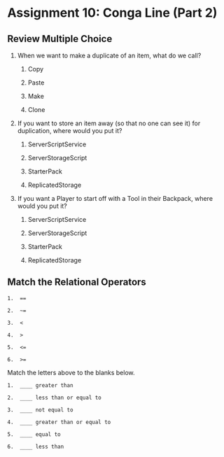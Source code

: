 

# Assignment 10: Conga Line (Part 2)

  

  

## Review Multiple Choice

1.  When we want to make a duplicate of an item, what do we call?
        
    
    1.  Copy
        
    2.  Paste
        
    3.  Make
        
    4.  Clone  
          
    

3.  If you want to store an item away (so that no one can see it) for duplication, where would you put it?
    
    
    1.  ServerScriptService
        
    2.  ServerStorageScript
        
    3.  StarterPack
        
    4.  ReplicatedStorage  
          
    

5.  If you want a Player to start off with a Tool in their Backpack, where would you put it?
    
    
    1.  ServerScriptService
        
    2.  ServerStorageScript
        
    3.  StarterPack
        
    4.  ReplicatedStorage
    

## Match the Relational Operators

  
      
    
    1.  ==
        
    2.  ~=
        
    3.  <
        
    4.  >
        
    5.  <=
        
    6.  >=  
    

  

Match the letters above to the blanks below.  

    1.  ____ greater than
        
    2.  ____ less than or equal to
        
    3.  ____ not equal to
        
    4.  ____ greater than or equal to
        
    5.  ____ equal to
        
    6.  ____ less than